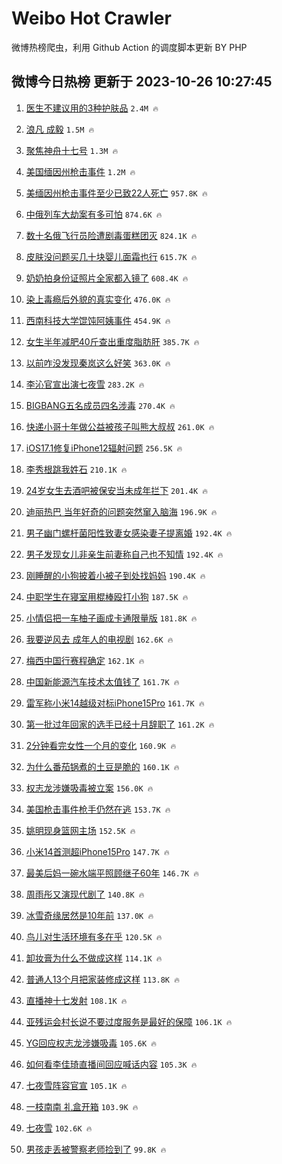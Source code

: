 # Weibo Hot Crawler 



微博热榜爬虫，利用 Github Action 的调度脚本更新 BY PHP 


## 微博今日热榜 更新于 2023-10-26 10:27:45 
1. [医生不建议用的3种护肤品](https://s.weibo.com/weibo?q=%23%E5%8C%BB%E7%94%9F%E4%B8%8D%E5%BB%BA%E8%AE%AE%E7%94%A8%E7%9A%843%E7%A7%8D%E6%8A%A4%E8%82%A4%E5%93%81%23&t=31&band_rank=1&Refer=top) `2.4M 🔥` 

1. [浪凡 成毅](https://s.weibo.com/weibo?q=%E6%B5%AA%E5%87%A1%20%E6%88%90%E6%AF%85&t=31&band_rank=2&Refer=top) `1.5M 🔥` 

1. [聚焦神舟十七号](https://s.weibo.com/weibo?q=%23%E8%81%9A%E7%84%A6%E7%A5%9E%E8%88%9F%E5%8D%81%E4%B8%83%E5%8F%B7%23&t=31&band_rank=3&Refer=top) `1.3M 🔥` 

1. [美国缅因州枪击事件](https://s.weibo.com/weibo?q=%23%E7%BE%8E%E5%9B%BD%E7%BC%85%E5%9B%A0%E5%B7%9E%E6%9E%AA%E5%87%BB%E4%BA%8B%E4%BB%B6%23&t=31&band_rank=4&Refer=top) `1.2M 🔥` 

1. [美缅因州枪击事件至少已致22人死亡](https://s.weibo.com/weibo?q=%23%E7%BE%8E%E7%BC%85%E5%9B%A0%E5%B7%9E%E6%9E%AA%E5%87%BB%E4%BA%8B%E4%BB%B6%E8%87%B3%E5%B0%91%E5%B7%B2%E8%87%B422%E4%BA%BA%E6%AD%BB%E4%BA%A1%23&t=31&band_rank=5&Refer=top) `957.8K 🔥` 

1. [中俄列车大劫案有多可怕](https://s.weibo.com/weibo?q=%23%E4%B8%AD%E4%BF%84%E5%88%97%E8%BD%A6%E5%A4%A7%E5%8A%AB%E6%A1%88%E6%9C%89%E5%A4%9A%E5%8F%AF%E6%80%95%23&t=31&band_rank=6&Refer=top) `874.6K 🔥` 

1. [数十名俄飞行员险遭剧毒蛋糕团灭](https://s.weibo.com/weibo?q=%23%E6%95%B0%E5%8D%81%E5%90%8D%E4%BF%84%E9%A3%9E%E8%A1%8C%E5%91%98%E9%99%A9%E9%81%AD%E5%89%A7%E6%AF%92%E8%9B%8B%E7%B3%95%E5%9B%A2%E7%81%AD%23&t=31&band_rank=7&Refer=top) `824.1K 🔥` 

1. [皮肤没问题买几十块婴儿面霜也行](https://s.weibo.com/weibo?q=%23%E7%9A%AE%E8%82%A4%E6%B2%A1%E9%97%AE%E9%A2%98%E4%B9%B0%E5%87%A0%E5%8D%81%E5%9D%97%E5%A9%B4%E5%84%BF%E9%9D%A2%E9%9C%9C%E4%B9%9F%E8%A1%8C%23&t=31&band_rank=8&Refer=top) `615.7K 🔥` 

1. [奶奶拍身份证照片全家都入镜了](https://s.weibo.com/weibo?q=%23%E5%A5%B6%E5%A5%B6%E6%8B%8D%E8%BA%AB%E4%BB%BD%E8%AF%81%E7%85%A7%E7%89%87%E5%85%A8%E5%AE%B6%E9%83%BD%E5%85%A5%E9%95%9C%E4%BA%86%23&t=31&band_rank=9&Refer=top) `608.4K 🔥` 

1. [染上毒瘾后外貌的真实变化](https://s.weibo.com/weibo?q=%23%E6%9F%93%E4%B8%8A%E6%AF%92%E7%98%BE%E5%90%8E%E5%A4%96%E8%B2%8C%E7%9A%84%E7%9C%9F%E5%AE%9E%E5%8F%98%E5%8C%96%23&t=31&band_rank=10&Refer=top) `476.0K 🔥` 

1. [西南科技大学馄饨阿姨事件](https://s.weibo.com/weibo?q=%23%E8%A5%BF%E5%8D%97%E7%A7%91%E6%8A%80%E5%A4%A7%E5%AD%A6%E9%A6%84%E9%A5%A8%E9%98%BF%E5%A7%A8%E4%BA%8B%E4%BB%B6%23&t=31&band_rank=11&Refer=top) `454.9K 🔥` 

1. [女生半年减肥40斤查出重度脂肪肝](https://s.weibo.com/weibo?q=%23%E5%A5%B3%E7%94%9F%E5%8D%8A%E5%B9%B4%E5%87%8F%E8%82%A540%E6%96%A4%E6%9F%A5%E5%87%BA%E9%87%8D%E5%BA%A6%E8%84%82%E8%82%AA%E8%82%9D%23&t=31&band_rank=12&Refer=top) `385.7K 🔥` 

1. [以前咋没发现秦岚这么好笑](https://s.weibo.com/weibo?q=%23%E4%BB%A5%E5%89%8D%E5%92%8B%E6%B2%A1%E5%8F%91%E7%8E%B0%E7%A7%A6%E5%B2%9A%E8%BF%99%E4%B9%88%E5%A5%BD%E7%AC%91%23&t=31&band_rank=13&Refer=top) `363.0K 🔥` 

1. [李沁官宣出演七夜雪](https://s.weibo.com/weibo?q=%23%E6%9D%8E%E6%B2%81%E5%AE%98%E5%AE%A3%E5%87%BA%E6%BC%94%E4%B8%83%E5%A4%9C%E9%9B%AA%23&t=31&band_rank=14&Refer=top) `283.2K 🔥` 

1. [BIGBANG五名成员四名涉毒](https://s.weibo.com/weibo?q=%23BIGBANG%E4%BA%94%E5%90%8D%E6%88%90%E5%91%98%E5%9B%9B%E5%90%8D%E6%B6%89%E6%AF%92%23&t=31&band_rank=15&Refer=top) `270.4K 🔥` 

1. [快递小哥十年做公益被孩子叫熊大叔叔](https://s.weibo.com/weibo?q=%23%E5%BF%AB%E9%80%92%E5%B0%8F%E5%93%A5%E5%8D%81%E5%B9%B4%E5%81%9A%E5%85%AC%E7%9B%8A%E8%A2%AB%E5%AD%A9%E5%AD%90%E5%8F%AB%E7%86%8A%E5%A4%A7%E5%8F%94%E5%8F%94%23&t=31&band_rank=16&Refer=top) `261.0K 🔥` 

1. [iOS17.1修复iPhone12辐射问题](https://s.weibo.com/weibo?q=%23iOS17.1%E4%BF%AE%E5%A4%8DiPhone12%E8%BE%90%E5%B0%84%E9%97%AE%E9%A2%98%23&t=31&band_rank=17&Refer=top) `256.5K 🔥` 

1. [李秀根跳我姓石](https://s.weibo.com/weibo?q=%23%E6%9D%8E%E7%A7%80%E6%A0%B9%E8%B7%B3%E6%88%91%E5%A7%93%E7%9F%B3%23&t=31&band_rank=18&Refer=top) `210.1K 🔥` 

1. [24岁女生去酒吧被保安当未成年拦下](https://s.weibo.com/weibo?q=%2324%E5%B2%81%E5%A5%B3%E7%94%9F%E5%8E%BB%E9%85%92%E5%90%A7%E8%A2%AB%E4%BF%9D%E5%AE%89%E5%BD%93%E6%9C%AA%E6%88%90%E5%B9%B4%E6%8B%A6%E4%B8%8B%23&t=31&band_rank=19&Refer=top) `201.4K 🔥` 

1. [迪丽热巴 当年好奇的问题突然窜入脑海](https://s.weibo.com/weibo?q=%E8%BF%AA%E4%B8%BD%E7%83%AD%E5%B7%B4%20%E5%BD%93%E5%B9%B4%E5%A5%BD%E5%A5%87%E7%9A%84%E9%97%AE%E9%A2%98%E7%AA%81%E7%84%B6%E7%AA%9C%E5%85%A5%E8%84%91%E6%B5%B7&t=31&band_rank=20&Refer=top) `196.9K 🔥` 

1. [男子幽门螺杆菌阳性致妻女感染妻子提离婚](https://s.weibo.com/weibo?q=%23%E7%94%B7%E5%AD%90%E5%B9%BD%E9%97%A8%E8%9E%BA%E6%9D%86%E8%8F%8C%E9%98%B3%E6%80%A7%E8%87%B4%E5%A6%BB%E5%A5%B3%E6%84%9F%E6%9F%93%E5%A6%BB%E5%AD%90%E6%8F%90%E7%A6%BB%E5%A9%9A%23&t=31&band_rank=21&Refer=top) `192.4K 🔥` 

1. [男子发现女儿非亲生前妻称自己也不知情](https://s.weibo.com/weibo?q=%23%E7%94%B7%E5%AD%90%E5%8F%91%E7%8E%B0%E5%A5%B3%E5%84%BF%E9%9D%9E%E4%BA%B2%E7%94%9F%E5%89%8D%E5%A6%BB%E7%A7%B0%E8%87%AA%E5%B7%B1%E4%B9%9F%E4%B8%8D%E7%9F%A5%E6%83%85%23&t=31&band_rank=22&Refer=top) `192.4K 🔥` 

1. [刚睡醒的小狗披着小被子到处找妈妈](https://s.weibo.com/weibo?q=%E5%88%9A%E7%9D%A1%E9%86%92%E7%9A%84%E5%B0%8F%E7%8B%97%E6%8A%AB%E7%9D%80%E5%B0%8F%E8%A2%AB%E5%AD%90%E5%88%B0%E5%A4%84%E6%89%BE%E5%A6%88%E5%A6%88&t=31&band_rank=23&Refer=top) `190.4K 🔥` 

1. [中职学生在寝室用棍棒殴打小狗](https://s.weibo.com/weibo?q=%23%E4%B8%AD%E8%81%8C%E5%AD%A6%E7%94%9F%E5%9C%A8%E5%AF%9D%E5%AE%A4%E7%94%A8%E6%A3%8D%E6%A3%92%E6%AE%B4%E6%89%93%E5%B0%8F%E7%8B%97%23&t=31&band_rank=24&Refer=top) `187.5K 🔥` 

1. [小情侣把一车柚子画成卡通限量版](https://s.weibo.com/weibo?q=%23%E5%B0%8F%E6%83%85%E4%BE%A3%E6%8A%8A%E4%B8%80%E8%BD%A6%E6%9F%9A%E5%AD%90%E7%94%BB%E6%88%90%E5%8D%A1%E9%80%9A%E9%99%90%E9%87%8F%E7%89%88%23&t=31&band_rank=25&Refer=top) `181.8K 🔥` 

1. [我要逆风去 成年人的电视剧](https://s.weibo.com/weibo?q=%E6%88%91%E8%A6%81%E9%80%86%E9%A3%8E%E5%8E%BB%20%E6%88%90%E5%B9%B4%E4%BA%BA%E7%9A%84%E7%94%B5%E8%A7%86%E5%89%A7&t=31&band_rank=26&Refer=top) `162.6K 🔥` 

1. [梅西中国行赛程确定](https://s.weibo.com/weibo?q=%23%E6%A2%85%E8%A5%BF%E4%B8%AD%E5%9B%BD%E8%A1%8C%E8%B5%9B%E7%A8%8B%E7%A1%AE%E5%AE%9A%23&t=31&band_rank=27&Refer=top) `162.1K 🔥` 

1. [中国新能源汽车技术太值钱了](https://s.weibo.com/weibo?q=%23%E4%B8%AD%E5%9B%BD%E6%96%B0%E8%83%BD%E6%BA%90%E6%B1%BD%E8%BD%A6%E6%8A%80%E6%9C%AF%E5%A4%AA%E5%80%BC%E9%92%B1%E4%BA%86%23&t=31&band_rank=28&Refer=top) `161.7K 🔥` 

1. [雷军称小米14越级对标iPhone15Pro](https://s.weibo.com/weibo?q=%23%E9%9B%B7%E5%86%9B%E7%A7%B0%E5%B0%8F%E7%B1%B314%E8%B6%8A%E7%BA%A7%E5%AF%B9%E6%A0%87iPhone15Pro%23&t=31&band_rank=29&Refer=top) `161.7K 🔥` 

1. [第一批过年回家的选手已经十月辞职了](https://s.weibo.com/weibo?q=%23%E7%AC%AC%E4%B8%80%E6%89%B9%E8%BF%87%E5%B9%B4%E5%9B%9E%E5%AE%B6%E7%9A%84%E9%80%89%E6%89%8B%E5%B7%B2%E7%BB%8F%E5%8D%81%E6%9C%88%E8%BE%9E%E8%81%8C%E4%BA%86%23&t=31&band_rank=30&Refer=top) `161.2K 🔥` 

1. [2分钟看完女性一个月的变化](https://s.weibo.com/weibo?q=%232%E5%88%86%E9%92%9F%E7%9C%8B%E5%AE%8C%E5%A5%B3%E6%80%A7%E4%B8%80%E4%B8%AA%E6%9C%88%E7%9A%84%E5%8F%98%E5%8C%96%23&t=31&band_rank=31&Refer=top) `160.9K 🔥` 

1. [为什么番茄锅煮的土豆是脆的](https://s.weibo.com/weibo?q=%E4%B8%BA%E4%BB%80%E4%B9%88%E7%95%AA%E8%8C%84%E9%94%85%E7%85%AE%E7%9A%84%E5%9C%9F%E8%B1%86%E6%98%AF%E8%84%86%E7%9A%84&t=31&band_rank=32&Refer=top) `160.1K 🔥` 

1. [权志龙涉嫌吸毒被立案](https://s.weibo.com/weibo?q=%23%E6%9D%83%E5%BF%97%E9%BE%99%E6%B6%89%E5%AB%8C%E5%90%B8%E6%AF%92%E8%A2%AB%E7%AB%8B%E6%A1%88%23&t=31&band_rank=33&Refer=top) `156.0K 🔥` 

1. [美国枪击事件枪手仍然在逃](https://s.weibo.com/weibo?q=%23%E7%BE%8E%E5%9B%BD%E6%9E%AA%E5%87%BB%E4%BA%8B%E4%BB%B6%E6%9E%AA%E6%89%8B%E4%BB%8D%E7%84%B6%E5%9C%A8%E9%80%83%23&t=31&band_rank=34&Refer=top) `153.7K 🔥` 

1. [姚明现身篮网主场](https://s.weibo.com/weibo?q=%23%E5%A7%9A%E6%98%8E%E7%8E%B0%E8%BA%AB%E7%AF%AE%E7%BD%91%E4%B8%BB%E5%9C%BA%23&t=31&band_rank=35&Refer=top) `152.5K 🔥` 

1. [小米14首测超iPhone15Pro](https://s.weibo.com/weibo?q=%23%E5%B0%8F%E7%B1%B314%E9%A6%96%E6%B5%8B%E8%B6%85iPhone15Pro%23&t=31&band_rank=36&Refer=top) `147.7K 🔥` 

1. [最美后妈一碗水端平照顾继子60年](https://s.weibo.com/weibo?q=%23%E6%9C%80%E7%BE%8E%E5%90%8E%E5%A6%88%E4%B8%80%E7%A2%97%E6%B0%B4%E7%AB%AF%E5%B9%B3%E7%85%A7%E9%A1%BE%E7%BB%A7%E5%AD%9060%E5%B9%B4%23&t=31&band_rank=37&Refer=top) `146.7K 🔥` 

1. [周雨彤又演现代剧了](https://s.weibo.com/weibo?q=%23%E5%91%A8%E9%9B%A8%E5%BD%A4%E5%8F%88%E6%BC%94%E7%8E%B0%E4%BB%A3%E5%89%A7%E4%BA%86%23&t=31&band_rank=38&Refer=top) `140.8K 🔥` 

1. [冰雪奇缘居然是10年前](https://s.weibo.com/weibo?q=%23%E5%86%B0%E9%9B%AA%E5%A5%87%E7%BC%98%E5%B1%85%E7%84%B6%E6%98%AF10%E5%B9%B4%E5%89%8D%23&t=31&band_rank=39&Refer=top) `137.0K 🔥` 

1. [鸟儿对生活环境有多在乎](https://s.weibo.com/weibo?q=%23%E9%B8%9F%E5%84%BF%E5%AF%B9%E7%94%9F%E6%B4%BB%E7%8E%AF%E5%A2%83%E6%9C%89%E5%A4%9A%E5%9C%A8%E4%B9%8E%23&t=31&band_rank=40&Refer=top) `120.5K 🔥` 

1. [卸妆膏为什么不做成这样](https://s.weibo.com/weibo?q=%E5%8D%B8%E5%A6%86%E8%86%8F%E4%B8%BA%E4%BB%80%E4%B9%88%E4%B8%8D%E5%81%9A%E6%88%90%E8%BF%99%E6%A0%B7&t=31&band_rank=41&Refer=top) `114.1K 🔥` 

1. [普通人13个月把家装修成这样](https://s.weibo.com/weibo?q=%23%E6%99%AE%E9%80%9A%E4%BA%BA13%E4%B8%AA%E6%9C%88%E6%8A%8A%E5%AE%B6%E8%A3%85%E4%BF%AE%E6%88%90%E8%BF%99%E6%A0%B7%23&t=31&band_rank=42&Refer=top) `113.8K 🔥` 

1. [直播神十七发射](https://s.weibo.com/weibo?q=%23%E7%9B%B4%E6%92%AD%E7%A5%9E%E5%8D%81%E4%B8%83%E5%8F%91%E5%B0%84%23&t=31&band_rank=43&Refer=top) `108.1K 🔥` 

1. [亚残运会村长说不要过度服务是最好的保障](https://s.weibo.com/weibo?q=%23%E4%BA%9A%E6%AE%8B%E8%BF%90%E4%BC%9A%E6%9D%91%E9%95%BF%E8%AF%B4%E4%B8%8D%E8%A6%81%E8%BF%87%E5%BA%A6%E6%9C%8D%E5%8A%A1%E6%98%AF%E6%9C%80%E5%A5%BD%E7%9A%84%E4%BF%9D%E9%9A%9C%23&t=31&band_rank=44&Refer=top) `106.1K 🔥` 

1. [YG回应权志龙涉嫌吸毒](https://s.weibo.com/weibo?q=%23YG%E5%9B%9E%E5%BA%94%E6%9D%83%E5%BF%97%E9%BE%99%E6%B6%89%E5%AB%8C%E5%90%B8%E6%AF%92%23&t=31&band_rank=45&Refer=top) `105.6K 🔥` 

1. [如何看李佳琦直播间回应喊话内容](https://s.weibo.com/weibo?q=%23%E5%A6%82%E4%BD%95%E7%9C%8B%E6%9D%8E%E4%BD%B3%E7%90%A6%E7%9B%B4%E6%92%AD%E9%97%B4%E5%9B%9E%E5%BA%94%E5%96%8A%E8%AF%9D%E5%86%85%E5%AE%B9%23&t=31&band_rank=46&Refer=top) `105.3K 🔥` 

1. [七夜雪阵容官宣](https://s.weibo.com/weibo?q=%23%E4%B8%83%E5%A4%9C%E9%9B%AA%E9%98%B5%E5%AE%B9%E5%AE%98%E5%AE%A3%23&t=31&band_rank=47&Refer=top) `105.1K 🔥` 

1. [一枝南南 礼盒开箱](https://s.weibo.com/weibo?q=%E4%B8%80%E6%9E%9D%E5%8D%97%E5%8D%97%20%E7%A4%BC%E7%9B%92%E5%BC%80%E7%AE%B1&t=31&band_rank=48&Refer=top) `103.9K 🔥` 

1. [七夜雪](https://s.weibo.com/weibo?q=%E4%B8%83%E5%A4%9C%E9%9B%AA&t=31&band_rank=49&Refer=top) `102.6K 🔥` 

1. [男孩走丢被警察老师捡到了](https://s.weibo.com/weibo?q=%23%E7%94%B7%E5%AD%A9%E8%B5%B0%E4%B8%A2%E8%A2%AB%E8%AD%A6%E5%AF%9F%E8%80%81%E5%B8%88%E6%8D%A1%E5%88%B0%E4%BA%86%23&t=31&band_rank=50&Refer=top) `99.8K 🔥` 

